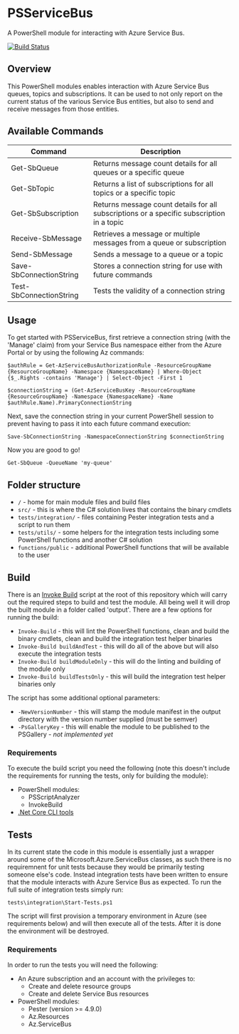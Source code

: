 # PSServiceBus

A PowerShell module for interacting with Azure Service Bus.

[![Build Status](https://dev.azure.com/tommagumma/PSServiceBus/_apis/build/status/tommagumma.PSServiceBus?branchName=master)](https://dev.azure.com/tommagumma/PSServiceBus/_build/latest?definitionId=1&branchName=master)

## Overview 

This PowerShell modules enables interaction with Azure Service Bus queues, topics and subscriptions.  It can be used to not only report on the current status of the various Service Bus entities, but also to send and receive messages from those entities.

## Available Commands

| Command                 | Description                                                                               |
| ----------------------- | ----------------------------------------------------------------------------------------- |
| Get-SbQueue             | Returns message count details for all queues or a specific queue                          |
| Get-SbTopic             | Returns a list of subscriptions for all topics or a specific topic                        |
| Get-SbSubscription      | Returns message count details for all subscriptions or a specific subscription in a topic |
| Receive-SbMessage       | Retrieves a message or multiple messages from a queue or subscription                     |
| Send-SbMessage          | Sends a message to a queue or a topic                                                     |
| Save-SbConnectionString | Stores a connection string for use with future commands                                   |
| Test-SbConnectionString | Tests the validity of a connection string                                                 |

## Usage

To get started with PSServiceBus, first retrieve a connection string (with the 'Manage' claim) from your Service Bus namespace either from the Azure Portal or by using the following Az commands:

```
$authRule = Get-AzServiceBusAuthorizationRule -ResourceGroupName {ResourceGroupName} -Namespace {NamespaceName} | Where-Object {$_.Rights -contains 'Manage'} | Select-Object -First 1

$connectionString = (Get-AzServiceBusKey -ResourceGroupName {ResourceGroupName} -Namespace {NamespaceName} -Name $authRule.Name).PrimaryConnectionString
```

Next, save the connection string in your current PowerShell session to prevent having to pass it into each future command execution:

`Save-SbConnectionString -NamespaceConnectionString $connectionString`

Now you are good to go!

`Get-SbQueue -QueueName 'my-queue'`

## Folder structure

- `/` - home for main module files and build files
- `src/` - this is where the C# solution lives that contains the binary cmdlets
- `tests/integration/` - files containing Pester integration tests and a script to run them
- `tests/utils/` - some helpers for the integration tests including some PowerShell functions and another C# solution
- `functions/public` - additional PowerShell functions that will be available to the user

## Build

There is an [Invoke Build](https://github.com/nightroman/Invoke-Build) script at the root of this repository which will carry out the required steps to build and test the module.  All being well it will drop the built module in a folder called 'output'.  There are a few options for running the build:

* `Invoke-Build` - this will lint the PowerShell functions, clean and build the binary cmdlets, clean and build the integration test helper binaries
* `Invoke-Build buildAndTest` - this will do all of the above but will also execute the integration tests
* `Invoke-Build buildModuleOnly` - this will do the linting and building of the module only
* `Invoke-Build buildTestsOnly` - this will build the integration test helper binaries only

The script has some additional optional parameters:

* `-NewVersionNumber` - this will stamp the module manifest in the output directory with the version number supplied (must be semver)
* `-PsGalleryKey` - this will enable the module to be published to the PSGallery - *not implemented yet*

### Requirements

To execute the build script you need the following (note this doesn't include the requirements for running the tests, only for building the module):

* PowerShell modules:
  * PSScriptAnalyzer
  * InvokeBuild
* [.Net Core CLI tools](https://docs.microsoft.com/en-us/dotnet/core/tools/?tabs=netcore2x)

## Tests

In its current state the code in this module is essentially just a wrapper around some of the Microsoft.Azure.ServiceBus classes, as such there is no requiremnent for unit tests because they would be primarily testing someone else's code.  Instead integration tests have been written to ensure that the module interacts with Azure Service Bus as expected.  To run the full suite of integration tests simply run:

`tests\integration\Start-Tests.ps1`

The script will first provision a temporary environment in Azure (see requirements below) and will then execute all of the tests.  After it is done the environment will be destroyed.

### Requirements

In order to run the tests you will need the following:

* An Azure subscription and an account with the privileges to:
  * Create and delete resource groups
  * Create and delete Service Bus resources
* PowerShell modules:
  * Pester (version >= 4.9.0)
  * Az.Resources
  * Az.ServiceBus